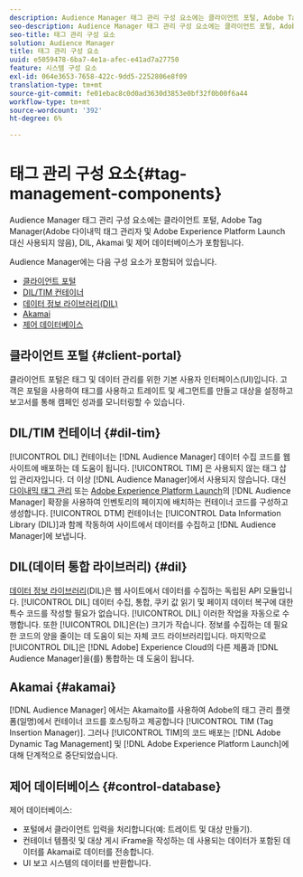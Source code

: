 ```yaml
---
description: Audience Manager 태그 관리 구성 요소에는 클라이언트 포털, Adobe Tag Manager(Adobe 다이내믹 태그 관리자 및 Adobe Experience Platform Launch 대신 사용되지 않음), DIL, Akamai 및 제어 데이터베이스가 포함됩니다.
seo-description: Audience Manager 태그 관리 구성 요소에는 클라이언트 포털, Adobe Tag Manager(Adobe 다이내믹 태그 관리자 및 Adobe Experience Platform Launch 대신 사용되지 않음), DIL, Akamai 및 제어 데이터베이스가 포함됩니다.
seo-title: 태그 관리 구성 요소
solution: Audience Manager
title: 태그 관리 구성 요소
uuid: e5059478-6ba7-4e1a-afec-e41ad7a27750
feature: 시스템 구성 요소
exl-id: 064e3653-7658-422c-9dd5-2252806e8f09
translation-type: tm+mt
source-git-commit: fe01ebac8c0d0ad3630d3853e0bf32f0b00f6a44
workflow-type: tm+mt
source-wordcount: '392'
ht-degree: 6%

---
```


# 태그 관리 구성 요소{#tag-management-components}

Audience Manager 태그 관리 구성 요소에는 클라이언트 포털, Adobe Tag Manager(Adobe 다이내믹 태그 관리자 및 Adobe Experience Platform Launch 대신 사용되지 않음), DIL, Akamai 및 제어 데이터베이스가 포함됩니다.

<!-- 

c_comptag.xml

 -->

Audience Manager에는 다음 구성 요소가 포함되어 있습니다.

* [클라이언트 포털](../../reference/system-components/components-tag-management.md#client-portal)
* [DIL/TIM 컨테이너](../../reference/system-components/components-tag-management.md#dil-tim)
* [데이터 정보 라이브러리(DIL)](../../reference/system-components/components-tag-management.md#dil)
* [Akamai](../../reference/system-components/components-tag-management.md#akamai)
* [제어 데이터베이스](../../reference/system-components/components-tag-management.md#control-database)

## 클라이언트 포털 {#client-portal}

클라이언트 포털은 태그 및 데이터 관리를 위한 기본 사용자 인터페이스(UI)입니다. 고객은 포털을 사용하여 태그를 사용하고 트레이트 및 세그먼트를 만들고 대상을 설정하고 보고서를 통해 캠페인 성과를 모니터링할 수 있습니다.

## DIL/TIM 컨테이너 {#dil-tim}

[!UICONTROL DIL] 컨테이너는 [!DNL Audience Manager] 데이터 수집 코드를 웹 사이트에 배포하는 데 도움이 됩니다. [!UICONTROL TIM] 은 사용되지 않는 태그 삽입 관리자입니다. 더 이상 [!DNL Audience Manager]에서 사용되지 않습니다. 대신 [다이내믹 태그 관리](https://docs.adobe.com/content/help/ko-KR/dtm/using/dtm-home.html) 또는 [Adobe Experience Platform Launch](https://experienceleague.adobe.com/docs/launch/using/extensions-ref/adobe-extension/audience-manager/overview.html)의 [!DNL Audience Manager] 확장을 사용하여 인벤토리의 페이지에 배치하는 컨테이너 코드를 구성하고 생성합니다. [!UICONTROL DTM] 컨테이너는 [!UICONTROL Data Information Library (DIL)]과 함께 작동하여 사이트에서 데이터를 수집하고 [!DNL Audience Manager]에 보냅니다.

## DIL(데이터 통합 라이브러리) {#dil}

[데이터 정보 라이브러리](../../dil/dil-overview.md)(DIL)은 웹 사이트에서 데이터를 수집하는 독립된 API 모듈입니다. [!UICONTROL DIL] 데이터 수집, 통합, 쿠키 값 읽기 및 페이지 데이터 복구에 대한 특수 코드를 작성할 필요가 없습니다. [!UICONTROL DIL] 이러한 작업을 자동으로 수행합니다. 또한 [!UICONTROL DIL]은(는) 크기가 작습니다. 정보를 수집하는 데 필요한 코드의 양을 줄이는 데 도움이 되는 자체 코드 라이브러리입니다. 마지막으로 [!UICONTROL DIL]은 [!DNL Adobe] Experience Cloud의 다른 제품과 [!DNL Audience Manager]을(를) 통합하는 데 도움이 됩니다.

## Akamai {#akamai}

[!DNL Audience Manager] 에서는  [](https://www.akamai.com/us/en/about/) Akamaito를 사용하여 Adobe의 태그 관리 플랫폼(일명)에서 컨테이너 코드를 호스팅하고 제공합니다 [!UICONTROL TIM (Tag Insertion Manager)]. 그러나 [!UICONTROL TIM]의 코드 배포는 [!DNL Adobe Dynamic Tag Management] 및 [!DNL Adobe Experience Platform Launch]에 대해 단계적으로 중단되었습니다.

## 제어 데이터베이스 {#control-database}

제어 데이터베이스:

* 포털에서 클라이언트 입력을 처리합니다(예: 트레이트 및 대상 만들기).
* 컨테이너 템플릿 및 대상 게시 iFrame을 작성하는 데 사용되는 데이터가 포함된 데이터를 Akamai로 데이터를 전송합니다.
* UI 보고 시스템의 데이터를 반환합니다.
